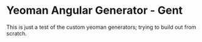 Yeoman Angular Generator - Gent
===============================

This is just a test of the custom yeoman generators; trying to build out from scratch.
